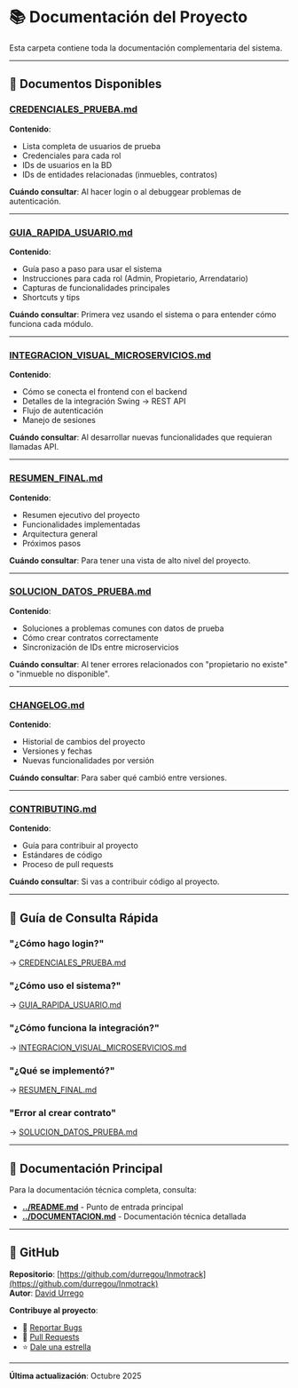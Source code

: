 # 📚 Documentación del Proyecto

Esta carpeta contiene toda la documentación complementaria del sistema.

---

## 📄 Documentos Disponibles

### [CREDENCIALES_PRUEBA.md](./CREDENCIALES_PRUEBA.md)
**Contenido**:
- Lista completa de usuarios de prueba
- Credenciales para cada rol
- IDs de usuarios en la BD
- IDs de entidades relacionadas (inmuebles, contratos)

**Cuándo consultar**: Al hacer login o al debuggear problemas de autenticación.

---

### [GUIA_RAPIDA_USUARIO.md](./GUIA_RAPIDA_USUARIO.md)
**Contenido**:
- Guía paso a paso para usar el sistema
- Instrucciones para cada rol (Admin, Propietario, Arrendatario)
- Capturas de funcionalidades principales
- Shortcuts y tips

**Cuándo consultar**: Primera vez usando el sistema o para entender cómo funciona cada módulo.

---

### [INTEGRACION_VISUAL_MICROSERVICIOS.md](./INTEGRACION_VISUAL_MICROSERVICIOS.md)
**Contenido**:
- Cómo se conecta el frontend con el backend
- Detalles de la integración Swing → REST API
- Flujo de autenticación
- Manejo de sesiones

**Cuándo consultar**: Al desarrollar nuevas funcionalidades que requieran llamadas API.

---

### [RESUMEN_FINAL.md](./RESUMEN_FINAL.md)
**Contenido**:
- Resumen ejecutivo del proyecto
- Funcionalidades implementadas
- Arquitectura general
- Próximos pasos

**Cuándo consultar**: Para tener una vista de alto nivel del proyecto.

---

### [SOLUCION_DATOS_PRUEBA.md](./SOLUCION_DATOS_PRUEBA.md)
**Contenido**:
- Soluciones a problemas comunes con datos de prueba
- Cómo crear contratos correctamente
- Sincronización de IDs entre microservicios

**Cuándo consultar**: Al tener errores relacionados con "propietario no existe" o "inmueble no disponible".

---

### [CHANGELOG.md](./CHANGELOG.md)
**Contenido**:
- Historial de cambios del proyecto
- Versiones y fechas
- Nuevas funcionalidades por versión

**Cuándo consultar**: Para saber qué cambió entre versiones.

---

### [CONTRIBUTING.md](./CONTRIBUTING.md)
**Contenido**:
- Guía para contribuir al proyecto
- Estándares de código
- Proceso de pull requests

**Cuándo consultar**: Si vas a contribuir código al proyecto.

---

## 🎯 Guía de Consulta Rápida

### "¿Cómo hago login?"
→ [CREDENCIALES_PRUEBA.md](./CREDENCIALES_PRUEBA.md)

### "¿Cómo uso el sistema?"
→ [GUIA_RAPIDA_USUARIO.md](./GUIA_RAPIDA_USUARIO.md)

### "¿Cómo funciona la integración?"
→ [INTEGRACION_VISUAL_MICROSERVICIOS.md](./INTEGRACION_VISUAL_MICROSERVICIOS.md)

### "¿Qué se implementó?"
→ [RESUMEN_FINAL.md](./RESUMEN_FINAL.md)

### "Error al crear contrato"
→ [SOLUCION_DATOS_PRUEBA.md](./SOLUCION_DATOS_PRUEBA.md)

---

## 📖 Documentación Principal

Para la documentación técnica completa, consulta:
- **[../README.md](../README.md)** - Punto de entrada principal
- **[../DOCUMENTACION.md](../DOCUMENTACION.md)** - Documentación técnica detallada

---

## 🐙 **GitHub**

**Repositorio**: [https://github.com/durregou/Inmotrack](https://github.com/durregou/Inmotrack)  
**Autor**: [David Urrego](https://github.com/durregou)

**Contribuye al proyecto**:
- 🐛 [Reportar Bugs](https://github.com/durregou/Inmotrack/issues)
- 🔧 [Pull Requests](https://github.com/durregou/Inmotrack/pulls)
- ⭐ [Dale una estrella](https://github.com/durregou/Inmotrack)

---

**Última actualización**: Octubre 2025

